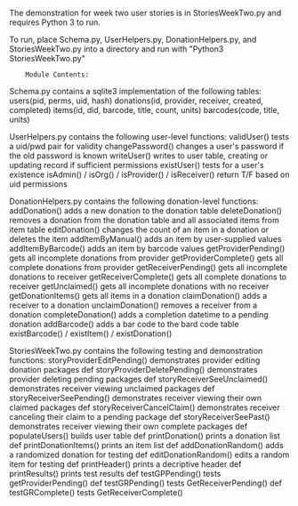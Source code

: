 The demonstration for week two user stories is in StoriesWeekTwo.py and requires Python 3 to run.

To run, place Schema.py, UserHelpers.py, DonationHelpers.py, and StoriesWeekTwo.py into a directory and run with "Python3 StoriesWeekTwo.py"



		Module Contents:

Schema.py contains a sqlite3 implementation of the following tables:
	users(pid, perms, uid, hash)
	donations(id, provider, receiver, created, completed)
	items(id, did, barcode, title, count, units)
	barcodes(code, title, units)

UserHelpers.py contains the following user-level functions: 
	validUser() tests a uid/pwd pair for validity
	changePassword() changes a user's password if the old password is known
	writeUser() writes to user table, creating or updating record if sufficient permissions
	existUser() tests for a user's existence
	isAdmin() / isOrg() / isProvider() / isReceiver() return T/F based on uid permissions

DonationHelpers.py contains the following donation-level functions:
	addDonation() adds a new donation to the donation table
	deleteDonation() removes a donation from the donation table and all associated items from item table
	editDonation() changes the count of an item in a donation or deletes the item
	addItemByManual() adds an item by user-supplied values
	addItemByBarcode() adds an item by barcode values
	getProviderPending() gets all incomplete donations from provider
	getProviderComplete() gets all complete donations from provider
	getReceiverPending() gets all incomplete donations to receiver
	getReceiverComplete() gets all complete donations to receiver
	getUnclaimed() gets all incomplete donations with no receiver
	getDonationItems() gets all items in a donation
	claimDonation() adds a receiver to a donation
	unclaimDonation() removes a receiver from a donation
	completeDonation() adds a completion datetime to a pending donation
	addBarcode() adds a bar code to the bard code table
	existBarcode() / existItem() / existDonation() 

StoriesWeekTwo.py contains the following testing and demonstration functions:
	storyProviderEditPending() demonstrates provider editing donation packages
	def storyProviderDeletePending() demonstrates provider deleting pending packages
	def storyReceiverSeeUnclaimed() demonstrates receiver viewing unclaimed packages
	def storyReceiverSeePending() demonstrates receiver viewing their own claimed packages
	def	storyReceiverCancelClaim() demonstrates receiver canceling their claim to a pending package
	def storyReceiverSeePast() demonstrates receiver viewing their own complete packages
	def populateUsers() builds user table
	def	printDonation() prints a donation list 
	def	printDonationItems() prints an item list
	def addDonationRandom() adds a randomized donation for testing
	def editDonationRandom() edits a random item for testing
	def printHeader() prints a decriptive header
	def printResults() prints test results
	def testGPPending() tests getProviderPending()
	def testGRPending() tests GetReceiverPending()
	def testGRComplete() tests GetReceiverComplete()
